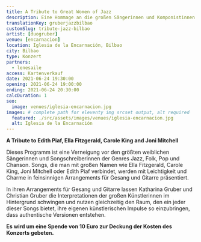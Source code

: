 ```yaml
---
title: A Tribute to Great Women of Jazz
description: Eine Hommage an die großen Sängerinnen und Komponistinnen des Jazz, Folk, Pop und Chanson. Konzert in Bilbao
translationKey: gruberjazzbilbao
customSlug: tribute-jazz-bilbao
artist: [duogruber]
venue: [encarnacion]
location: Iglesia de la Encarnación, Bilbao
city: Bilbao
type: Konzert
partners:
  - lenesaile
access: Kartenverkauf
date: 2021-06-24 19:30:00
opening: 2021-06-24 19:00:00
ending: 2021-06-24 20:30:00
calcDuration: 1
seo:
  image: venues/iglesia-encarnacion.jpg
images: # complete path for eleventy img srcset output, alt required
  featured: ./src/assets/images/venues/iglesia-encarnacion.jpg
  alt: Iglesia de la Encarnación
---
```


**A Tribute to Edith Piaf, Ella Fitzgerald, Carole King and Joni Mitchell**

Dieses Programm ist eine Verneigung vor den größten weiblichen Sängerinnen und Songschreiberinnen der Genres Jazz, Folk, Pop und Chanson. Songs, die man mit großen Namen wie Ella Fitzgerald, Carole King, Joni Mitchell oder Edith Piaf verbindet, werden mit Leichtigkeit und Charme in feinsinnigen Arrangements für Gesang und Gitarre präsentiert.

In ihren Arrangements für Gesang und Gitarre lassen Katharina Gruber und Christian Gruber die Interpretationen der großen Künstlerinnen im Hintergrund schwingen und nutzen gleichzeitig den Raum, den ein jeder dieser Songs bietet, ihre eigenen künstlerischen Impulse so einzubringen, dass authentische Versionen entstehen.

**Es wird um eine Spende von 10 Euro zur Deckung der Kosten des Konzerts gebeten.**

